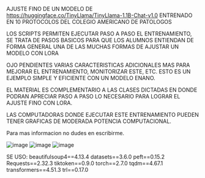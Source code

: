 AJUSTE FINO DE UN MODELO DE https://huggingface.co/TinyLlama/TinyLlama-1.1B-Chat-v1.0
ENTRENADO EN 10 PROTOCOLOS DEL COLEGIO AMERICANO DE PATOLOGOS

LOS SCRIPTS PERMITEN EJECUTAR PASO A PASO EL ENTRENAMIENTO, SE TRATA DE PASOS BASICOS
PARA QUE LOS ALUMNOS ENTIENDAN DE FORMA GENERAL UNA DE LAS MUCHAS FORMAS DE AJUSTAR UN MODELO CON LORA

OJO PENDIENTES VARIAS CARACTERISTICAS ADICIONALES MAS PARA MEJORAR EL ENTRENAMIENTO, MONITORIZAR ESTE, ETC. ESTO ES UN EJEMPLO SIMPLE 
Y EFICIENTE CON UN MODELO ENANO.

EL MATERIAL ES COMPLEMENTARIO A LAS CLASES DICTADAS EN DONDE PODRAN APRECIAR PASO A PASO LO NECESARIO PARA LOGRAR EL AJUSTE FINO CON LORA.

LAS COMPUTADORAS DONDE EJECUTAR ESTE ENTRENAMIENTO PUEDEN TENER GRAFICAS DE MODERADA POTENCIA COMPUTACIONAL.

Para mas informacion no dudes en escribirme. 





![image](https://github.com/user-attachments/assets/ac876264-3805-4347-a6f2-699740f2fe22)
![image](https://github.com/user-attachments/assets/5b141a4b-f8a1-4474-a457-ca7be954a738)
![image](https://github.com/user-attachments/assets/2b7ef32d-faa3-43bd-b85a-7ee13ab14dde)



SE USO:
beautifulsoup4==4.13.4
datasets==3.6.0
peft==0.15.2
Requests==2.32.3
tiktoken==0.9.0
torch==2.7.0
tqdm==4.67.1
transformers==4.51.3
trl==0.17.0
